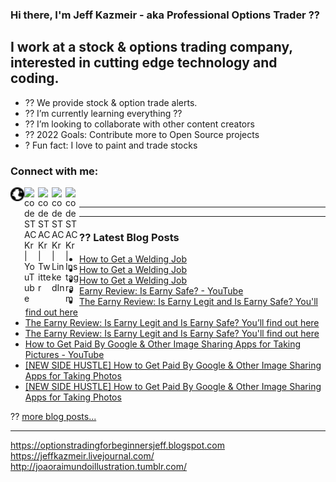 

<!--
**jeffkazmeir/jeffkazmeir** is a ✨ _special_ ✨ repository because its `README.md` (this file) appears on your GitHub profile.

Here are some ideas to get you started:

- 🔭 I’m currently working on ...
- 🌱 I’m currently learning ...
- 👯 I’m looking to collaborate on ...
- 🤔 I’m looking for help with ...
- 💬 Ask me about ...
- 📫 How to reach me: ...
- 😄 Pronouns: ...
- ⚡ Fun fact: ...
-->
### Hi there, I'm Jeff Kazmeir - aka Professional Options Trader ??
## I work at a stock & options trading company, interested in cutting edge technology and coding.

- ?? We provide stock & option trade alerts.
- ?? I’m currently learning everything ??
- ?? I’m looking to collaborate with other content creators
- ?? 2022 Goals: Contribute more to Open Source projects
- ? Fun fact: I love to paint and trade stocks


### Connect with me:

[<img align="left" alt="codeSTACKr.com" width="22px" src="https://raw.githubusercontent.com/iconic/open-iconic/master/svg/globe.svg" />][website]
[<img align="left" alt="codeSTACKr | YouTube" width="22px" src="https://cdn.jsdelivr.net/npm/simple-icons@v3/icons/youtube.svg" />][youtube]
[<img align="left" alt="codeSTACKr | Twitter" width="22px" src="https://cdn.jsdelivr.net/npm/simple-icons@v3/icons/twitter.svg" />][twitter]
[<img align="left" alt="codeSTACKr | LinkedIn" width="22px" src="https://cdn.jsdelivr.net/npm/simple-icons@v3/icons/linkedin.svg" />][linkedin]
[<img align="left" alt="codeSTACKr | Instagram" width="22px" src="https://cdn.jsdelivr.net/npm/simple-icons@v3/icons/instagram.svg" />][instagram]

<br />

---

---

### ?? Latest Blog Posts

<!-- BLOG-POST-LIST:START -->
- [How to Get a Welding Job](https://howtotradeoptionsforbeginners.wordpress.com/2021/12/09/how-to-get-a-welding-job/)
- [How to Get a Welding Job](https://optionstradingforbeginnersjeff.blogspot.com/2021/12/how-to-get-welding-job.html)
- [How to Get a Welding Job](https://optionstradingforbeginnersjeff.blogspot.com/2021/12/how-to-get-welding-job.html)
- [Earny Review: Is Earny Safe? - YouTube](https://www.youtube.com/watch?v=n5Yvp8Fd_so&feature=youtu.be)
- [The Earny Review: Is Earny Legit and Is Earny Safe? You&#39;ll find out here](https://optionstradingforbeginnersjeff.blogspot.com/2021/12/the-earny-review-is-earny-legit-and-is.html)
- [The Earny Review: Is Earny Legit and Is Earny Safe? You’ll find out here](https://howtotradeoptionsforbeginners.wordpress.com/2021/12/07/the-earny-review-is-earny-legit-and-is-earny-safe-youll-find-out-here/)
- [The Earny Review: Is Earny Legit and Is Earny Safe? You&#39;ll find out here](https://optionstradingforbeginnersjeff.blogspot.com/2021/12/the-earny-review-is-earny-legit-and-is.html)
- [How to Get Paid By Google &amp; Other Image Sharing Apps for Taking Pictures - YouTube](https://www.youtube.com/watch?v=t1BqCHa40kg&feature=youtu.be)
- [[NEW SIDE HUSTLE] How to Get Paid By Google &amp; Other Image Sharing Apps for Taking Photos](https://howtotradeoptionsforbeginners.wordpress.com/2021/12/06/new-side-hustle-how-to-get-paid-by-google-other-image-sharing-apps-for-taking-photos/)
- [[NEW SIDE HUSTLE] How to Get Paid By Google &amp; Other Image Sharing Apps for Taking Photos](https://optionstradingforbeginnersjeff.blogspot.com/2021/12/new-side-hustle-how-to-get-paid-by.html)
<!-- BLOG-POST-LIST:END -->

?? [more blog posts...](https://theministerofcapitalism.com/blog/)

---


[website]: https://kingtradingsystems.com/blog/
[twitter]: https://twitter.com/optionstradejef
[youtube]: https://www.youtube.com/channel/UCEo82TuA0YdbXyO2oPecIHQ
[instagram]: https://tradingoptionsforbeginners.medium.com
[linkedin]: https://ca.linkedin.com/in/theministerofcapitalism
 https://optionstradingforbeginnersjeff.blogspot.com
 https://jeffkazmeir.livejournal.com/
 http://joaoraimundoillustration.tumblr.com/



